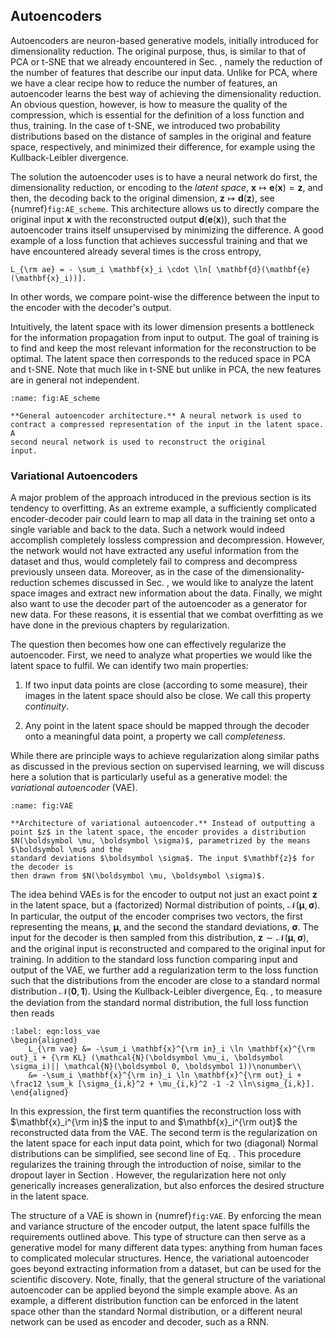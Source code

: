 ## Autoencoders

Autoencoders are neuron-based generative models, initially introduced for dimensionality reduction. The original purpose, thus, is similar to that of PCA or t-SNE that we already encountered in Sec. [](sec:structuring_data), namely the reduction of the number of features that describe our input data. Unlike for PCA, where we have a clear recipe how to reduce the number of features, an autoencoder learns the best way of achieving the dimensionality reduction. An obvious question, however, is how to measure the quality of the compression, which is essential for the definition of a loss function and thus, training. In the case of t-SNE, we introduced two probability distributions based on the distance of samples in the original and feature space, respectively, and minimized their difference, for example using the Kullback-Leibler divergence.

The solution the autoencoder uses is to have a neural network do first, the dimensionality reduction, or encoding to the *latent space*, $\mathbf{x}\mapsto \mathbf{e}(\mathbf{x})=\mathbf{z}$, and then, the decoding back to the original dimension, $\mathbf{z} \mapsto \mathbf{d}(\mathbf{z})$, see {numref}`fig:AE_scheme`. This architecture allows us to directly compare the original input $\mathbf{x}$ with the reconstructed output $\mathbf{d}(\mathbf{e}(\mathbf{x}))$, such that the autoencoder trains itself unsupervised by minimizing the difference. A good example of a loss function that achieves successful training and that we have encountered already several times is the cross entropy,
```{math}
L_{\rm ae} = - \sum_i \mathbf{x}_i \cdot \ln[ \mathbf{d}(\mathbf{e}(\mathbf{x}_i))].
```
In other words, we compare point-wise the difference between the input to the encoder with the decoder's output.

Intuitively, the latent space with its lower dimension presents a bottleneck for the information propagation from input to output. The goal of training is to find and keep the most relevant information for the reconstruction to be optimal. The latent space then corresponds to the reduced space in PCA and t-SNE. Note that much like in t-SNE but unlike in PCA, the new features are in general not independent.


```{figure} ../_static/lecture_specific/unsupervised-ml/autoencoder.png
:name: fig:AE_scheme

**General autoencoder architecture.** A neural network is used to
contract a compressed representation of the input in the latent space. A
second neural network is used to reconstruct the original
input.
```

### Variational Autoencoders

A major problem of the approach introduced in the previous section is its tendency to overfitting. As an extreme example, a sufficiently complicated encoder-decoder pair could learn to map all data in the training set onto a single variable and back to the data. Such a network would indeed accomplish completely lossless compression and decompression. However, the network would not have extracted any useful information from the dataset and thus, would completely fail to compress and decompress previously unseen data. Moreover, as in the case of the dimensionality-reduction schemes discussed in Sec. [](sec:structuring_data), we would like to analyze the latent space images and extract new information about the data. Finally, we might also want to use the decoder part of the autoencoder as a generator for new data. For these reasons, it is essential that we combat overfitting as we have done in the previous chapters by regularization.

The question then becomes how one can effectively regularize the autoencoder. First, we need to analyze what properties we would like the latent space to fulfil. We can identify two main properties:

1.  If two input data points are close (according to some measure),
    their images in the latent space should also be close. We call this
    property *continuity*.

2.  Any point in the latent space should be mapped through the decoder
    onto a meaningful data point, a property we call *completeness*.

While there are principle ways to achieve regularization along similar paths as discussed in the previous section on supervised learning, we will discuss here a solution that is particularly useful as a generative model: the *variational autoencoder* (VAE).

```{figure} ../_static/lecture_specific/unsupervised-ml/vae.png
:name: fig:VAE

**Architecture of variational autoencoder.** Instead of outputting a
point $z$ in the latent space, the encoder provides a distribution
$N(\boldsymbol \mu, \boldsymbol \sigma)$, parametrized by the means $\boldsymbol \mu$ and the
standard deviations $\boldsymbol \sigma$. The input $\mathbf{z}$ for the decoder is
then drawn from $N(\boldsymbol \mu, \boldsymbol \sigma)$.
```

The idea behind VAEs is for the encoder to output not just an exact point $\mathbf{z}$ in the latent space, but a (factorized) Normal distribution of points, $\mathcal{N}(\boldsymbol \mu, \boldsymbol \sigma)$. In particular, the output of the encoder comprises two vectors, the first representing the means, $\boldsymbol \mu$, and the second the standard deviations, $\boldsymbol \sigma$. The input for the decoder is then sampled from this distribution, $\mathbf{z} \sim \mathcal{N}(\boldsymbol \mu, \boldsymbol \sigma)$, and the original input is reconstructed and compared to the original input for training. In addition to the standard loss function comparing input and output of the VAE, we further add a regularization term to the loss function such that the distributions from the encoder are close to a standard normal distribution $\mathcal{N}(\boldsymbol 0, \boldsymbol 1)$. Using the Kullback-Leibler divergence, Eq. [](eqn:KL), to measure the deviation from the standard normal distribution, the full loss function then reads 
```{math}
:label: eqn:loss_vae
\begin{aligned}
    L_{\rm vae} &= -\sum_i \mathbf{x}^{\rm in}_i \ln \mathbf{x}^{\rm out}_i + {\rm KL} (\mathcal{N}(\boldsymbol \mu_i, \boldsymbol \sigma_i)|| \mathcal{N}(\boldsymbol 0, \boldsymbol 1))\nonumber\\
    &= -\sum_i \mathbf{x}^{\rm in}_i \ln \mathbf{x}^{\rm out}_i + \frac12 \sum_k [\sigma_{i,k}^2 + \mu_{i,k}^2 -1 -2 \ln\sigma_{i,k}].
\end{aligned}
```
In this expression, the first term quantifies the reconstruction loss with $\mathbf{x}_i^{\rm in}$ the input to and $\mathbf{x}_i^{\rm out}$ the reconstructed data from the VAE. The second term is the regularization on the latent space for each input data point, which for two (diagonal) Normal distributions can be simplified, see second line of Eq. [](eqn:loss_vae). This procedure regularizes the training through the introduction of noise, similar to the dropout layer in Section [](sec:supervised). However, the regularization here not only generically increases generalization, but also enforces the desired structure in the latent space.

The structure of a VAE is shown in {numref}`fig:VAE`. By enforcing the mean and variance structure of the encoder output, the latent space fulfills the requirements outlined above. This type of structure can then serve as a generative model for many different data types: anything from human faces to complicated molecular structures. Hence, the variational autoencoder goes beyond extracting information from a dataset, but can be used for the scientific discovery. Note, finally, that the general structure of the variational autoencoder can be applied beyond the simple example above. As an example, a different distribution function can be enforced in the latent space other than the standard Normal distribution, or a different neural network can be used as encoder and decoder, such as a RNN.




